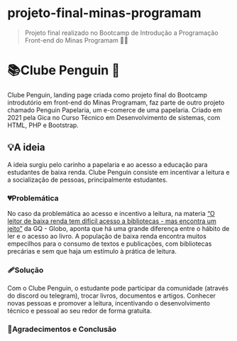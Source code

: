 # projeto-final-minas-programam
> Projeto final realizado no Bootcamp de Introdução a Programação Front-end do Minas Programam 💚🚀

# 📚Clube Penguin 🐧
Clube Penguin, landing page criada como projeto final do Bootcamp introdutório em front-end do Minas Programam, faz parte de outro projeto chamado Penguin Papelaria, um e-comerce de uma papelaria. Criado em 2021 pela Gica no Curso Técnico em Desenvolvimento de sistemas, com HTML, PHP e Bootstrap.

## 💡A ideia
A ideia surgiu pelo carinho a papelaria e ao acesso a educação para estudantes de baixa renda. Clube Penguin consiste em incentivar a leitura e a socialização de pessoas, principalmente estudantes. 

### 💔Problemática 
No caso da problemática ao acesso e incentivo a leitura, na materia <a href= "https://gq.globo.com/Cultura/noticia/2021/04/leitor-baixa-renda-dificil-acesso-bibliotecas-livro-imposto.html">“O leitor de baixa renda tem difícil acesso a bibliotecas - mas encontra um jeito”</a> da GQ - Globo, aponta que há uma grande diferença entre o hábito de ler e o acesso ao livro. A população de baixa renda encontra muitos empecilhos para o consumo de textos e publicações, com bibliotecas precárias e sem que haja um estímulo à prática de leitura.

### 🩹Solução
Com o Clube Penguin, o estudante pode participar da comunidade (através do discord ou telegram), trocar livros, documentos e artigos. Conhecer novas pessoas e promover a leitura, incentivando o desenvolvimento técnico e pessoal ao seu redor de forma gratuita. 


### 🥰Agradecimentos e Conclusão


